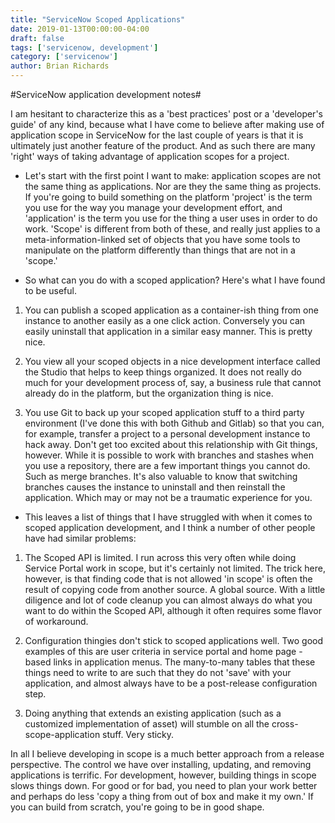 ```yaml
---
title: "ServiceNow Scoped Applications"
date: 2019-01-13T00:00:00-04:00
draft: false
tags: ['servicenow, development']
category: ['servicenow']
author: Brian Richards
---
```


#ServiceNow application development notes#

I am hesitant to characterize this as a 'best practices' post or a 'developer's guide' of any kind, because what I have come to believe after making use of application scope in ServiceNow for the last couple of years is that it is ultimately just another feature of the product. And as such there are many 'right' ways of taking advantage of application scopes for a project.

* Let's start with the first point I want to make: application scopes are not the same thing as applications. Nor are they the same thing as projects. If you're going to build something on the platform 'project' is the term you use for the way you manage your development effort, and 'application' is the term you use for the thing a user uses in order to do work. 'Scope' is different from both of these, and really just applies to a meta-information-linked set of objects that you have some tools to manipulate on the platform differently than things that are not in a 'scope.'

* So what can you do with a scoped application? Here's what I have found to be useful.

1. You can publish a scoped application as a container-ish thing from one instance to another easily as a one click action. Conversely you can easily uninstall that application in a similar easy manner. This is pretty nice.

2. You view all your scoped objects in a nice development interface called the Studio that helps to keep things organized. It does not really do much for your development process of, say, a business rule that cannot already do in the platform, but the organization thing is nice.

3. You use Git to back up your scoped application stuff to a third party environment (I've done this with both Github and Gitlab) so that you can, for example, transfer a project to a personal development instance to hack away. Don't get too excited about this relationship with Git things, however. While it is possible to work with branches and stashes when you use a repository, there are a few important things you cannot do. Such as merge branches. It's also valuable to know that switching branches causes the instance to uninstall and then reinstall the application. Which may or may not be a traumatic experience for you.

* This leaves a list of things that I have struggled with when it comes to scoped application development, and I think a number of other people have had similar problems:

1. The Scoped API is limited. I run across this very often while doing Service Portal work in scope, but it's certainly not limited. The trick here, however, is that finding code that is not allowed 'in scope' is often the result of copying code from another source. A global source. With a little diligence and lot of code cleanup you can almost always do what you want to do within the Scoped API, although it often requires some flavor of workaround.

2. Configuration thingies don't stick to scoped applications well. Two good examples of this are user criteria in service portal and home  page -based links in application menus. The many-to-many tables that these things need to write to are such that they do not 'save' with your application, and almost always have to be a post-release configuration step.

3. Doing anything that extends an existing application (such as a customized implementation of asset) will stumble on all the cross-scope-application stuff. Very sticky.

In all I believe developing in scope is a much better approach from a release perspective. The control we have over installing, updating, and removing applications is terrific. For development, however, building things in scope slows things down. For good or for bad, you need to plan your work better and perhaps do less 'copy a thing from out of box and make it my own.' If you can build from scratch, you're going to be in good shape.